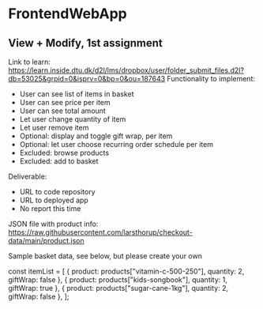 # FrontendWebApp
## View + Modify, 1st assignment
Link to learn: https://learn.inside.dtu.dk/d2l/lms/dropbox/user/folder_submit_files.d2l?db=53025&grpid=0&isprv=0&bp=0&ou=187643
Functionality to implement:

- User can see list of items in basket
- User can see price per item
- User can see total amount
- Let user change quantity of item
- Let user remove item
- Optional: display and toggle gift wrap, per item
- Optional: let user choose recurring order schedule per item
- Excluded: browse products
- Excluded: add to basket

Deliverable:

- URL to code repository
- URL to deployed app
- No report this time


JSON file with product info: https://raw.githubusercontent.com/larsthorup/checkout-data/main/product.json

Sample basket data, see below, but please create your own

const itemList = [
  { product: products["vitamin-c-500-250"], quantity: 2, giftWrap: false },
  { product: products["kids-songbook"], quantity: 1, giftWrap: true },
  { product: products["sugar-cane-1kg"], quantity: 2, giftWrap: false },
];
